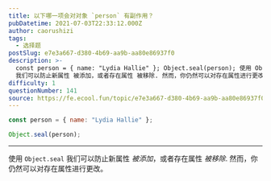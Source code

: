 ```yaml
---
title: 以下哪一项会对对象 `person` 有副作用？
pubDatetime: 2021-07-03T22:33:12.000Z
author: caorushizi
tags:
  - 选择题
postSlug: e7e3a667-d380-4b69-aa9b-aa80e86937f0
description: >-
  const person = { name: "Lydia Hallie" }; Object.seal(person); 使用 Object.seal
  我们可以防止新属性 被添加，或者存在属性 被移除. 然而，你仍然可以对存在属性进行更改。 
difficulty: 1
questionNumber: 141
source: https://fe.ecool.fun/topic/e7e3a667-d380-4b69-aa9b-aa80e86937f0
---
```


```javascript
const person = { name: "Lydia Hallie" };

Object.seal(person);
```

---

使用 `Object.seal` 我们可以防止新属性 _被添加_，或者存在属性 _被移除_.
然而，你仍然可以对存在属性进行更改。
